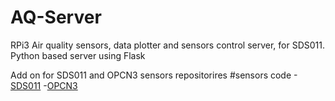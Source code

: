 # AQ-Server
RPi3 Air quality sensors, data plotter and sensors control server, for SDS011. Python based server using Flask


Add on for SDS011 and OPCN3 sensors repositorires 
#sensors code
-[SDS011](https://github.com/JarvisSan22/SDS-011-Python)
-[OPCN3]()
